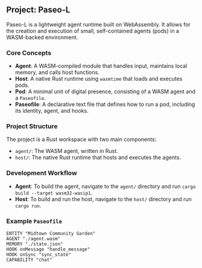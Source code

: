 ## Project: Paseo-L

Paseo-L is a lightweight agent runtime built on WebAssembly. It allows for the creation and execution of small, self-contained agents (pods) in a WASM-backed environment.

### Core Concepts

- **Agent**: A WASM-compiled module that handles input, maintains local memory, and calls host functions.
- **Host**: A native Rust runtime using `wasmtime` that loads and executes pods.
- **Pod**: A minimal unit of digital presence, consisting of a WASM agent and a `Paseofile`.
- **Paseofile**: A declarative text file that defines how to run a pod, including its identity, agent, and hooks.

### Project Structure

The project is a Rust workspace with two main components:

- `agent/`: The WASM agent, written in Rust.
- `host/`: The native Rust runtime that hosts and executes the agents.

### Development Workflow

- **Agent**: To build the agent, navigate to the `agent/` directory and run `cargo build --target wasm32-wasip1`.
- **Host**: To build and run the host, navigate to the `host/` directory and run `cargo run`.

### Example `Paseofile`

```paseo
ENTITY "Midtown Community Garden"
AGENT "./agent.wasm"
MEMORY "./state.json"
HOOK onMessage "handle_message"
HOOK onSync "sync_state"
CAPABILITY "chat"
```

